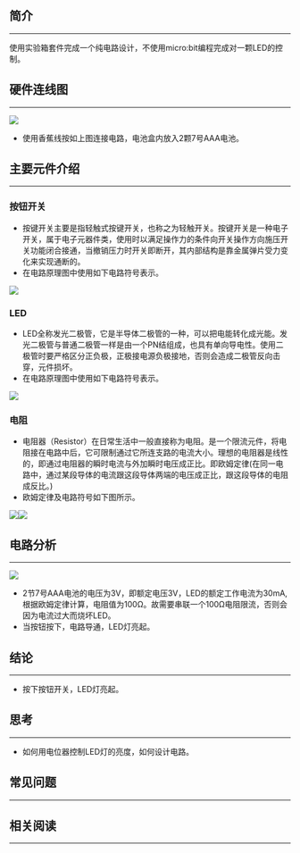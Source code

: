 ## 简介 ##
---
使用实验箱套件完成一个纯电路设计，不使用micro:bit编程完成对一颗LED的控制。

## 硬件连线图 ##
---

![](https://i.imgur.com/yz5xnRg.png)

- 使用香蕉线按如上图连接电路，电池盒内放入2颗7号AAA电池。

## 主要元件介绍 ##
---
### 按钮开关 ###
- 按键开关主要是指轻触式按键开关，也称之为轻触开关。按键开关是一种电子开关，属于电子元器件类，使用时以满足操作力的条件向开关操作方向施压开关功能闭合接通，当撤销压力时开关即断开，其内部结构是靠金属弹片受力变化来实现通断的。
- 在电路原理图中使用如下电路符号表示。

![](https://i.imgur.com/a7hZ4QV.jpg)


### LED ###

- LED全称发光二极管，它是半导体二极管的一种，可以把电能转化成光能。发光二极管与普通二极管一样是由一个PN结组成，也具有单向导电性。使用二极管时要严格区分正负极，正极接电源负极接地，否则会造成二极管反向击穿，元件损坏。
- 在电路原理图中使用如下电路符号表示。

![](https://i.imgur.com/X7Q3maG.jpg)

### 电阻 ###

- 电阻器（Resistor）在日常生活中一般直接称为电阻。是一个限流元件，将电阻接在电路中后，它可限制通过它所连支路的电流大小。理想的电阻器是线性的，即通过电阻器的瞬时电流与外加瞬时电压成正比。即欧姆定律(在同一电路中，通过某段导体的电流跟这段导体两端的电压成正比，跟这段导体的电阻成反比。)
- 欧姆定律及电路符号如下图所示。

![](https://i.imgur.com/qi7NN1q.jpg)![](https://i.imgur.com/4deyNTp.jpg)

## 电路分析 ##
---

![](https://i.imgur.com/QjQIE0O.png)

- 2节7号AAA电池的电压为3V，即额定电压3V，LED的额定工作电流为30mA,根据欧姆定律计算，电阻值为100Ω。故需要串联一个100Ω电阻限流，否则会因为电流过大而烧坏LED。
- 当按钮按下，电路导通，LED灯亮起。


## 结论
---

- 按下按钮开关，LED灯亮起。

## 思考
---

- 如何用电位器控制LED灯的亮度，如何设计电路。

## 常见问题
---

## 相关阅读  
---
